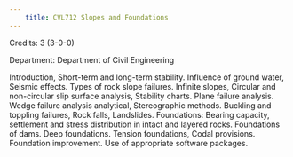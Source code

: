 ```yaml
---
    title: CVL712 Slopes and Foundations
---
```

Credits: 3 (3-0-0)

Department: Department of Civil Engineering

Introduction, Short-term and long-term stability. Influence of ground water, Seismic effects. Types of rock slope failures. Infinite slopes, Circular and non-circular slip surface analysis, Stability charts. Plane failure analysis. Wedge failure analysis analytical, Stereographic methods. Buckling and toppling failures, Rock falls, Landslides. Foundations: Bearing capacity, settlement and stress distribution in intact and layered rocks. Foundations of dams. Deep foundations. Tension foundations, Codal provisions. Foundation improvement. Use of appropriate software packages.